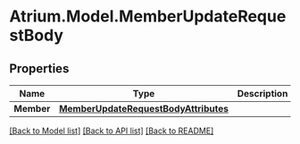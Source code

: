 # Atrium.Model.MemberUpdateRequestBody
## Properties

Name | Type | Description | Notes
------------ | ------------- | ------------- | -------------
**Member** | [**MemberUpdateRequestBodyAttributes**](MemberUpdateRequestBodyAttributes.md) |  | [optional] 

[[Back to Model list]](../README.md#documentation-for-models) [[Back to API list]](../README.md#documentation-for-api-endpoints) [[Back to README]](../README.md)

